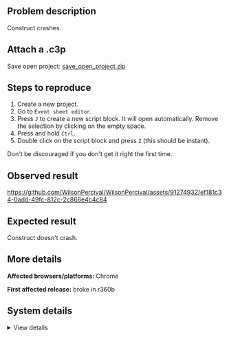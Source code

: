 ## Problem description

Construct crashes.

## Attach a .c3p

Save open project: [save_open_project.zip](https://github.com/WilsonPercival/WilsonPercival/files/12774417/save_open_project.zip)

## Steps to reproduce

1. Create a new project.
2. Go to `Event sheet editor`.
3. Press `J` to create a new script block. It will open automatically. Remove the selection by clicking on the empty space.
4. Press and hold `Ctrl`.
5. Double click on the script block and press `Z` (this should be instant).

Don't be discouraged if you don't get it right the first time.

## Observed result

https://github.com/WilsonPercival/WilsonPercival/assets/91274932/ef181c34-0add-49fc-812c-2c866e4c4c84

## Expected result

Construct doesn't crash.

## More details



**Affected browsers/platforms:** Chrome

**First affected release:** broke in r360b

## System details

<details><summary>View details</summary>

Error report information
Type: assertion failure
Message: cannot select detached view
Stack: Error at oa.r0a (https://editor.construct.net/r360/main.js:1120:314) at window.assert (https://editor.construct.net/r360/main.js:1035:353) at d.ep (https://editor.construct.net/r360/components/editors/eventSheetView/eventSheetView.js:176:64) at d.UCc (https://editor.construct.net/r360/components/editors/eventSheetView/eventSheetView.js:177:145) at d.YJc (https://editor.construct.net/r360/components/editors/eventSheetView/eventSheetView.js:201:454) at d.Kd (https://editor.construct.net/r360/components/editors/eventSheetView/eventSheetView.js:193:474) at HTMLDocument.me (https://editor.construct.net/r360/components/editors/eventSheetView/eventSheetView.js:155:118)
Construct version: r360
URL: https://editor.construct.net/r360/
Date: Sat Sep 30 2023 13:10:57 GMT+0300 (Восточная Европа, летнее время)
Uptime: 391.9 s

Platform information
Product: Construct 3 r360 (beta)
Browser: Chrome 117.0.5938.92
Browser engine: Chromium
Context: browser
Operating system: Windows 11
Device type: desktop
Device pixel ratio: 1.5
Logical CPU cores: 16
Approx. device memory: 8 GB
User agent: Mozilla/5.0 (Windows NT 10.0; Win64; x64) AppleWebKit/537.36 (KHTML, like Gecko) Chrome/117.0.0.0 Safari/537.36
Language setting: en-US

WebGL information
Version string: WebGL 2.0 (OpenGL ES 3.0 Chromium)
Numeric version: 2
Supports NPOT textures: yes
Supports GPU profiling: no
Supports highp precision: yes
Vendor: Google Inc. (AMD)
Renderer: ANGLE (AMD, AMD Radeon(TM) Graphics Direct3D11 vs_5_0 ps_5_0, D3D11)
Major performance caveat: no
Maximum texture size: 16384
Point size range: 1 to 1024
Extensions: EXT_color_buffer_float, EXT_color_buffer_half_float, EXT_disjoint_timer_query_webgl2, EXT_float_blend, EXT_texture_compression_bptc, EXT_texture_compression_rgtc, EXT_texture_filter_anisotropic, EXT_texture_norm16, KHR_parallel_shader_compile, OES_draw_buffers_indexed, OES_texture_float_linear, OVR_multiview2, WEBGL_compressed_texture_s3tc, WEBGL_compressed_texture_s3tc_srgb, WEBGL_debug_renderer_info, WEBGL_debug_shaders, WEBGL_lose_context, WEBGL_multi_draw, WEBGL_provoking_vertex

</details>

